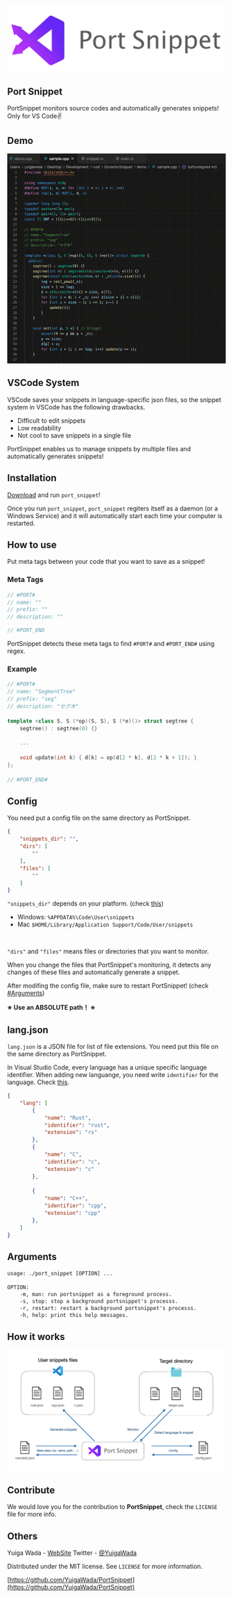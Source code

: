 <img src="image/logo.png">


## Port Snippet

PortSnippet monitors source codes and automatically generates snippets! Only for VS Code✌

## Demo

<img src = "image/demo.gif">

## VSCode System

VSCode saves your snippets in language-specific json files, so the snippet system in VSCode has the following drawbacks.

- Difficult to edit snippets
- Low readability
- Not cool to save snippets in a single file

PortSnippet enables us to manage snippets by multiple files and automatically generates snippets!

## Installation

[Download](https://github.com/YuigaWada/PortSnippet/releases) and run `port_snippet`!

Once you run `port_snippet`, `port_snippet` regiters itself as a daemon (or a Windows Service) and it will automatically start each time your computer is restarted.


## How to use

Put meta tags between your code that you want to save as a snippet!

### Meta Tags

```cpp
// #PORT#
// name: ""
// prefix: ""
// description: ""

```

```cpp
// #PORT_END 
```

PortSnippet detects these meta tags to find `#PORT#` and `#PORT_END#` using regex.


### Example

```cpp
// #PORT#
// name: "SegmentTree"
// prefix: "seg"
// description: "セグ木"

template <class S, S (*op)(S, S), S (*e)()> struct segtree {
    segtree() : segtree(0) {}

    ...

    void update(int k) { d[k] = op(d[2 * k], d[2 * k + 1]); }
};

// #PORT_END#

```

## Config

You need put a config file on the same directory as PortSnippet.

```json 
{
    "snippets_dir": "",
    "dirs": [
        ""
    ],
    "files": [
        ""
    ]
}
```

`"snippets_dir"` depends on your platform. (check [this](https://vscode-docs.readthedocs.io/en/stable/customization/userdefinedsnippets/))

- Windows:  `%APPDATA%\Code\User\snippets`
- Mac `$HOME/Library/Application Support/Code/User/snippets`
<!-- - Linux $HOME/.config/Code/User/snippets/(language).json -->


<br>

`"dirs"` and `"files"` means files or directories that you want to monitor.

When you change the files that PortSnippet's monitoring, it detects any changes of these files and automatically generate a snippet.

After modifing the config file, make sure to restart PortSnippet! (check [#Arguments](#Arguments))

**※ Use an ABSOLUTE path！ ※**


## lang.json

`lang.json` is a JSON file for list of file extensions. You need put this file on the same directory as PortSnippet.

In Visual Studio Code, every language has a unique specific language identifier. When adding new languange, you need write  `identifier` for the language. Check [this](https://code.visualstudio.com/docs/languages/identifiers).

```json 
{
    "lang": [
        {
            "name": "Rust",
            "identifier": "rust",
            "extension": "rs"
        },
        {
            "name": "C",
            "identifier": "c",
            "extension": "c"
        },

        {
            "name": "C++",
            "identifier": "cpp",
            "extension": "cpp"
        },
    ]  
}
```

## Arguments

```
usage: ./port_snippet [OPTION] ...

OPTION:
    -m, man: run portsnippet as a foreground process.
    -s, stop: stop a background portsnippet's processs.
    -r, restart: restart a background portsnippet's processs.
    -h, help: print this help messages.
```


## How it works

<img src="image/work.png">


## Contribute

We would love you for the contribution to **PortSnippet**, check the ``LICENSE`` file for more info.


## Others

Yuiga Wada -  [WebSite](https://yuiga.dev)
Twitter         - [@YuigaWada](https://twitter.com/YuigaWada)





Distributed under the MIT license. See ``LICENSE`` for more information.

[https://github.com/YuigaWada/PortSnippet](https://github.com/YuigaWada/PortSnippet)
